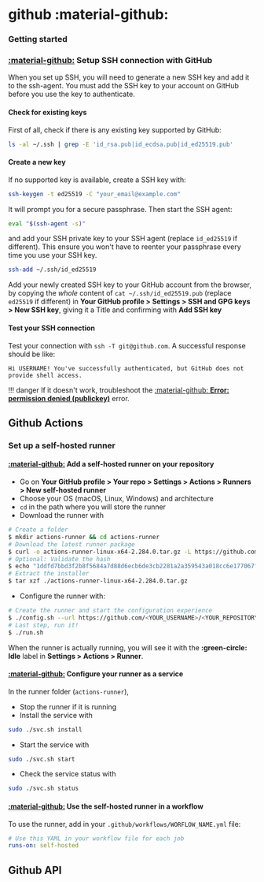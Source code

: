# github :material-github:

### Getting started 

### [:material-github:]((https://docs.github.com/en/authentication/connecting-to-github-with-ssh)) Setup SSH connection with GitHub

When you set up SSH, you will need to generate a new SSH key and add it to the ssh-agent. You must add the SSH key to your account on GitHub before you use the key to authenticate.

#### Check for existing keys

First of all, check if there is any existing key supported by GitHub:
```bash
ls -al ~/.ssh | grep -E 'id_rsa.pub|id_ecdsa.pub|id_ed25519.pub' 
```

#### Create a new key

If no supported key is available, create a SSH key with:
```bash
ssh-keygen -t ed25519 -C "your_email@example.com"
```
It will prompt you for a secure passphrase. Then start the SSH agent:
```bash
eval "$(ssh-agent -s)"
```
and add your SSH private key to your SSH agent (replace `id_ed25519` if different). This ensure you won't have to reenter your passphrase every time you use your SSH key.
```bash
ssh-add ~/.ssh/id_ed25519
```
Add your newly created SSH key to your GitHub account from the browser, by copying the _whole_ content of `cat ~/.ssh/id_ed25519.pub` (replace `ed25519` if different) in **Your GitHub profile > Settings > SSH and GPG keys > New SSH key**, giving it a Title and confirming with **Add SSH key**

#### Test your SSH connection

Test your connection with `ssh -T git@github.com`. A successful response should be like:
```
Hi USERNAME! You've successfully authenticated, but GitHub does not provide shell access.
```

!!! danger
    If it doesn't work, troubleshoot the [:material-github: **Error: permission denied (publickey)**](https://docs.github.com/en/authentication/troubleshooting-ssh/error-permission-denied-publickey) error.

## Github Actions

### Set up a self-hosted runner

#### [:material-github:](https://docs.github.com/en/actions/hosting-your-own-runners/adding-self-hosted-runners) Add a self-hosted runner on your repository

* Go on **Your GitHub profile > Your repo > Settings > Actions > Runners > New self-hosted runner**
* Choose your OS (macOS, Linux, Windows) and architecture
* `cd` in the path where you will store the runner
* Download the runner with
```bash
# Create a folder
$ mkdir actions-runner && cd actions-runner
# Download the latest runner package
$ curl -o actions-runner-linux-x64-2.284.0.tar.gz -L https://github.com/actions/runner/releases/download/v2.284.0/actions-runner-linux-x64-2.284.0.tar.gz
# Optional: Validate the hash
$ echo "1ddfd7bbd3f2b8f5684a7d88d6ecb6de3cb2281a2a359543a018cc6e177067fc  actions-runner-linux-x64-2.284.0.tar.gz" | shasum -a 256 -c
# Extract the installer
$ tar xzf ./actions-runner-linux-x64-2.284.0.tar.gz
```
* Configure the runner with:
```bash
# Create the runner and start the configuration experience
$ ./config.sh --url https://github.com/<YOUR_USERNAME>/<YOUR_REPOSITORY> --token <YOUR_TOKEN>
# Last step, run it!
$ ./run.sh
```
When the runner is actually running, you will see it with the **:green-circle: Idle** label in **Settings > Actions > Runner**.

#### [:material-github:]() Configure your runner as a service

In the runner folder (`actions-runner`), 

* Stop the runner if it is running
* Install the service with
```bash
sudo ./svc.sh install
```
* Start the service with
```bash
sudo ./svc.sh start
```
* Check the service status with
```bash
sudo ./svc.sh status
```

#### [:material-github:](https://docs.github.com/en/actions/hosting-your-own-runners/using-self-hosted-runners-in-a-workflow) Use the self-hosted runner in a workflow

To use the runner, add in your `.github/workflows/WORFLOW_NAME.yml` file:
```yaml
# Use this YAML in your workflow file for each job
runs-on: self-hosted
```

## Github API
